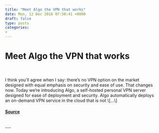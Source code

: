 ```yaml
---
title: "Meet Algo the VPN that works"
date: Mon, 12 Dec 2016 07:50:41 +0000
draft: false
type: posts
categories: 
- 
---
```

# Meet Algo the VPN that works

<br/>

<br/>
I think you’ll agree when I say: there’s no VPN option on the market designed with equal emphasis on security and ease of use. That changes now. Today we’re introducing Algo, a self-hosted personal VPN server designed for ease of deployment and security. Algo automatically deploys an on-demand VPN service in the cloud that is not \[…\]

#### [Source](https://blog.trailofbits.com/2016/12/12/meet-algo-the-vpn-that-works/)

<br/>
---
